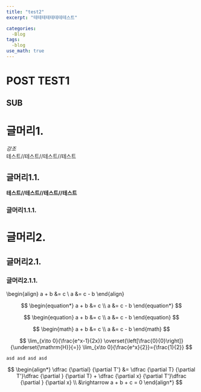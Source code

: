 ```yaml
---
title: "test2"
excerpt: "테테테테테테테테스트"

categories:
  -Blog
tags:
  -blog
use_math: true
---
```



POST TEST1
=============

SUB
-------------

# 글머리1.

*강조*    
테스트//테스트//테스트//테스트    

## 글머리1.1.

__테스트//테스트//테스트//테스트__

### 글머리1.1.1.

# 글머리2.
## 글머리2.1.
### 글머리2.1.1.


\begin{align}
    a + b &= c \\
    a &= c - b
\end{align}

$$
\begin{equation*}
    a + b &= c \\
    a &= c - b
\end{equation*}
$$

$$
\begin{equation}
    a + b &= c \\
    a &= c - b
\end{equation}
$$

$$
\begin{math}
    a + b &= c \\
    a &= c - b
\end{math}
$$

$$
\lim_{x\to 0}{\frac{e^x-1}{2x}}
\overset{\left[\frac{0}{0}\right]}{\underset{\mathrm{H}}{=}}
\lim_{x\to 0}{\frac{e^x}{2}}={\frac{1}{2}}
$$

```asd asd asd asd```

$$
\begin{align*}
\dfrac {\partial} {\partial T'} &= \dfrac {\partial T} {\partial T'}\dfrac {\partial } {\partial T} + \dfrac {\partial x} {\partial T'}\dfrac {\partial } {\partial x}    \\
&\rightarrow a + b + c = 0
\end{align*}
$$